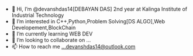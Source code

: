 - 👋 Hi, I’m @devanshdas14[DEBAYAN DAS] 2nd year at Kalinga Institute of Industrial Technology
- 👀 I’m interested in C++,Python,Problem Solving[DS ALGO],Web Developement,BlockChain
- 🌱 I’m currently learning WEB DEV
- 💞️ I’m looking to collaborate on ...
- 📫 How to reach me ...devanshdas14@outlook.com

<!---
devanshdas14/devanshdas14 is a ✨ special ✨ repository because its `README.md` (this file) appears on your GitHub profile.
You can click the Preview link to take a look at your changes.
--->
